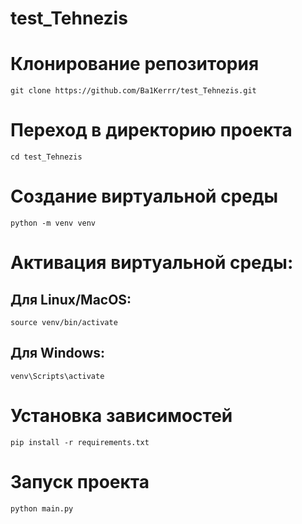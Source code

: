 ﻿# test_Tehnezis

# Клонирование репозитория
```` git clone https://github.com/Ba1Kerrr/test_Tehnezis.git ````

# Переход в директорию проекта
```` cd test_Tehnezis ````

# Создание виртуальной среды
```` python -m venv venv ````

# Активация виртуальной среды:
## Для Linux/MacOS:
```` source venv/bin/activate ````
## Для Windows:
```` venv\Scripts\activate ````

# Установка зависимостей
```` pip install -r requirements.txt ````

# Запуск проекта
```` python main.py ````
